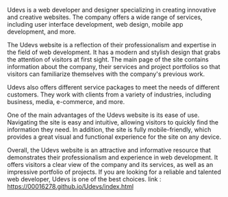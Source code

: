 Udevs is a web developer and designer specializing in creating innovative and creative websites. The company offers a wide range of services, including user interface development, web design, mobile app development, and more.

The Udevs website is a reflection of their professionalism and expertise in the field of web development. It has a modern and stylish design that grabs the attention of visitors at first sight. The main page of the site contains information about the company, their services and project portfolios so that visitors can familiarize themselves with the company's previous work.

Udevs also offers different service packages to meet the needs of different customers. They work with clients from a variety of industries, including business, media, e-commerce, and more.

One of the main advantages of the Udevs website is its ease of use. Navigating the site is easy and intuitive, allowing visitors to quickly find the information they need. In addition, the site is fully mobile-friendly, which provides a great visual and functional experience for the site on any device.

Overall, the Udevs website is an attractive and informative resource that demonstrates their professionalism and experience in web development. It offers visitors a clear view of the company and its services, as well as an impressive portfolio of projects. If you are looking for a reliable and talented web developer, Udevs is one of the best choices.
link : https://00016278.github.io/Udevs/index.html
